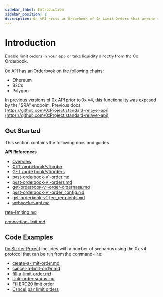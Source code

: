 ```yaml
---
sidebar_label: Introduction
sidebar_position: 1
description: 0x API hosts an Orderbook of 0x Limit Orders that anyone can provide liquidity to or take liquidity from.
---
```


# Introduction

Enable limit orders in your app or take liquidity directly from the 0x Orderbook.

0x API has an Orderbook on the following chains:

* Ethereum
* BSCs
* Polygon

In previous versions of 0x API prior to 0x v4, this functionality was exposed by the "SRA" endpoint. Previous docs: [https://github.com/0xProject/standard-relayer-api](https://github.com/0xProject/standard-relayer-api)

## Get Started

This section contains the following docs and guides


**API References**

* [Overview](/0x-orderbook-api/api-references/)
* [GET /orderbook/v1/order](api-references/get-orderbook-v1.md)
* [GET /orderbook/v1/orders](api-references/get-orderbook-v1-orders.md "mention")
* [post-orderbook-v1-order.md](api-references/post-orderbook-v1-order.md "mention")
* [post-orderbook-v1-orders.md](api-references/post-orderbook-v1-orders.md "mention")
* [get-orderbook-v1-order-orderhash.md](api-references/get-orderbook-v1-order-orderhash.md "mention")
* [post-orderbook-v1-order\_config.md](api-references/post-orderbook-v1-order\_config.md "mention")
* [get-orderbook-v1-fee\_recipients.md](api-references/get-orderbook-v1-fee\_recipients.md "mention")
* [websocket-api.md](api-references/websocket-api.md "mention")

[rate-limiting.md](rate-limiting.md "mention")

[connection-limit.md](connection-limit.md "mention")

## Code Examples

[0x Starter Project](https://github.com/0xProject/0x-starter-project) includes with a number of scenarios using the 0x v4 protocol that can be run from the command-line:

* [create-a-limit-order.md](../limit-orders-advanced-traders/guides/create-a-limit-order.md "mention")
* [cancel-a-limit-order.md](../limit-orders-advanced-traders/guides/cancel-a-limit-order.md "mention")
* [fill-a-limit-order.md](../limit-orders-advanced-traders/guides/fill-a-limit-order.md "mention")
* [limit-order-status.md](../limit-orders-advanced-traders/guides/limit-order-status.md "mention")
* [Fill ERC20 limit order](https://github.com/0xProject/0x-starter-project/blob/master/src/scenarios/fill\_erc20\_limit\_order.ts)
* [Cancel pair limit orders](https://github.com/0xProject/0x-starter-project/blob/master/src/scenarios/cancel\_pair\_limit\_orders.ts)